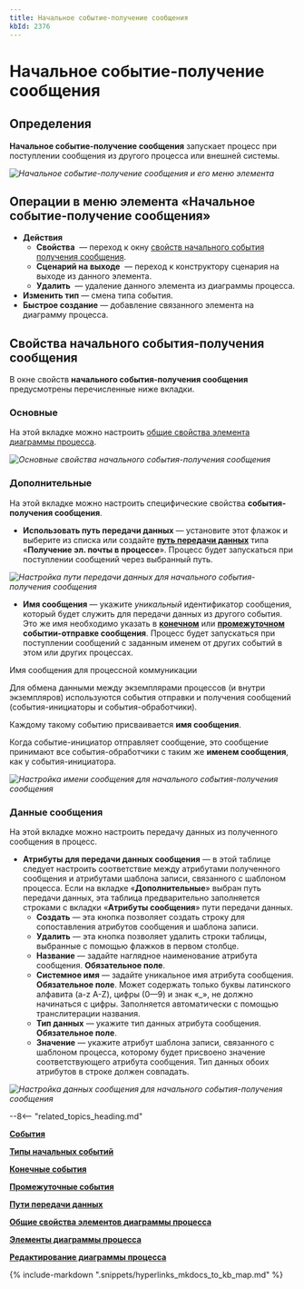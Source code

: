 ```yaml
---
title: Начальное событие-получение сообщения
kbId: 2376
---
```


# Начальное событие-получение сообщения

## Определения

**Начальное событие-получение сообщения** запускает процесс при поступлении сообщения из другого процесса или внешней системы.

_![Начальное событие-получение сообщения и его меню элемента](https://kb.comindware.ru/assets/receive_message_start_event.png)_

## Операции в меню элемента «Начальное событие-получение сообщения»

- **Действия**
    - **Свойства** *‌* — переход к окну [свойств начального события получения сообщения](#свойства-начального-события-получения-сообщения).
    - **Сценарий на выходе** *‌* — переход к конструктору сценария на выходе из данного элемента.
    - **Удалить** *‌* — удаление данного элемента из диаграммы процесса.
- **Изменить тип** — смена типа события.
- **Быстрое создание** — добавление связанного элемента на диаграмму процесса.

## Свойства начального события-получения сообщения

В окне свойств **начального события-получения сообщения** предусмотрены перечисленные ниже вкладки.

### Основные

На этой вкладке можно настроить [общие свойства элемента диаграммы процесса](../../process_diagram_element_common_properties.html#process_diagram_element_common_properties).

_![Основные свойства начального события-получения сообщения](https://kb.comindware.ru/assets/receive_message_start_event_general_properties.png)_

### Дополнительные

На этой вкладке можно настроить специфические свойства **события-получения сообщения**.

- **Использовать путь передачи данных** — установите этот флажок и выберите из списка или создайте **[путь передачи данных](../../../../../../administration/connections_communication_routes/communication_routes.html)** типа «**Получение эл. почты в процессе**». Процесс будет запускаться при поступлении сообщений через выбранный путь.

_![Настройка пути передачи данных для начального события-получения сообщения](https://kb.comindware.ru/assets/receive_message_start_event_advanced_use_communication_route.png)_

- **Имя сообщения** — укажите *уникальный* идентификатор сообщения, который будет служить для передачи данных из другого события. Это же имя необходимо указать в **[конечном](../end/send_message_end_event.html)** или **[промежуточном](../intermediate/send_message_intermediate_event.html)** **событии-отправке сообщения**. Процесс будет запускаться при поступлении сообщений с заданным именем от других событий в этом или других процессах.

Имя сообщения для процессной коммуникации

Для обмена данными между экземплярами процессов (и внутри экземпляров) используются события отправки и получения сообщений (события-инициаторы и события-обработчики).

Каждому такому событию присваивается **имя сообщения**.

Когда событие-инициатор отправляет сообщение, это сообщение принимают все события-обработчики с таким же **именем сообщения**, как у события-инициатора.

_![Настройка имени сообщения для начального события-получения сообщения](https://kb.comindware.ru/assets/receive_message_start_event_advanced_message_name.png)_

### Данные сообщения

На этой вкладке можно настроить передачу данных из полученного сообщения в процесс.

- **Атрибуты для передачи данных сообщения** — в этой таблице следует настроить соответствие между атрибутами полученного сообщения и атрибутами шаблона записи, связанного с шаблоном процесса. Если на вкладке «**Дополнительные**» выбран путь передачи данных, эта таблица предварительно заполняется строками с вкладки «**Атрибуты сообщения**» пути передачи данных.
    - **Создать** — эта кнопка позволяет создать строку для сопоставления атрибутов сообщения и шаблона записи.
    - **Удалить** — эта кнопка позволяет удалить строки таблицы, выбранные с помощью флажков в первом столбце.
    - **Название** — задайте наглядное наименование атрибута сообщения. **Обязательное поле**.
    - **Системное имя** — задайте уникальное имя атрибута сообщения. **Обязательное поле**. Может содержать только буквы латинского алфавита (a-z A-Z), цифры (0—9) и знак «\_», не должно начинаться с цифры. Заполняется автоматически с помощью транслитерации названия.
    - **Тип данных** — укажите тип данных атрибута сообщения. **Обязательное поле**.
    - **Значение** — укажите атрибут шаблона записи, связанного с шаблоном процесса, которому будет присвоено значение соответствующего атрибута сообщения. Тип данных обоих атрибутов в строке должен совпадать.

_![Настройка данных сообщения для начального события-получения сообщения](https://kb.comindware.ru/assets/receive_message_start_event_message_data.png)_

--8<-- "related_topics_heading.md"

**[События](../index.html#события)**

**[Типы начальных событий](index.html#типы-начальных-событий)**

**[Конечные события](../end/index.html#конечные-события)**

**[Промежуточные события](../intermediate/index.html#промежуточные-события)**

**[Пути передачи данных](../../../../../../administration/connections_communication_routes/communication_routes.html)**

**[Общие свойства элементов диаграммы процесса](../../process_diagram_element_common_properties.html#process_diagram_element_common_properties)**

**[Элементы диаграммы процесса](../../index.html#process_diagram_elements)**

**[Редактирование диаграммы процесса](../../../index.html#process_diagram_designer)**

{% include-markdown ".snippets/hyperlinks_mkdocs_to_kb_map.md" %}
